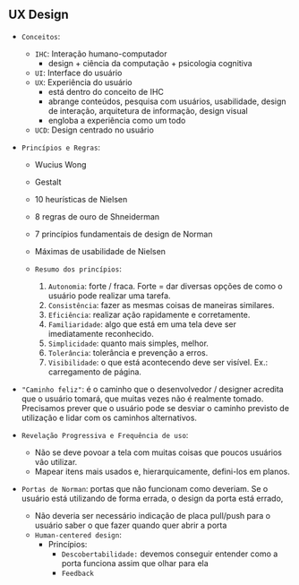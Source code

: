 ## UX Design

- `Conceitos`:
  - `IHC`: Interação humano-computador
    - design + ciência da computação + psicologia cognitiva
  - `UI`: Interface do usuário
  - `UX`: Experiência do usuário
    - está dentro do conceito de IHC
    - abrange conteúdos, pesquisa com usuários, usabilidade, design de interação, arquitetura de informação, design visual
    - engloba a experiência como um todo
  - `UCD`: Design centrado no usuário

- `Princípios e Regras`:
  - Wucius Wong
  - Gestalt
  - 10 heurísticas de Nielsen
  - 8 regras de ouro de Shneiderman
  - 7 princípios fundamentais de design de Norman
  - Máximas de usabilidade de Nielsen

  - `Resumo dos princípios`:
    1.  `Autonomia`: forte / fraca. Forte = dar diversas opções de como o usuário pode realizar uma tarefa.
    2.  `Consistência`: fazer as mesmas coisas de maneiras similares.
    3.  `Eficiência`: realizar ação rapidamente e corretamente.
    4.  `Familiaridade`: algo que está em uma tela deve ser imediatamente reconhecido.
    5.  `Simplicidade`: quanto mais simples, melhor.
    6.  `Tolerância`: tolerância e prevenção a erros.
    7.  `Visibilidade`: o que está acontecendo deve ser visível. Ex.: carregamento de página.

- `"Caminho feliz"`: é o caminho que o desenvolvedor / designer acredita que o usuário tomará, que muitas vezes não é realmente tomado. Precisamos prever que o usuário pode se desviar o caminho previsto de utilização e lidar com os caminhos alternativos.

- `Revelação Progressiva e Frequência de uso`:
  - Não se deve povoar a tela com muitas coisas que poucos usuários vão utilizar.
  - Mapear itens mais usados e, hierarquicamente, defini-los em planos.

- `Portas de Norman`: portas que não funcionam como deveriam. Se o usuário está utilizando de forma errada, o design da porta está errado,
  - Não deveria ser necessário indicação de placa pull/push para o usuário saber o que fazer quando quer abrir a porta
  - `Human-centered design`: 
    - Princípios:
      - `Descobertabilidade:` devemos conseguir entender como a porta funciona assim que olhar para ela
      - `Feedback`
